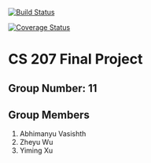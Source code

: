 [![Build Status](https://travis-ci.org/cs207-group-11/cs207-FinalProject.svg?branch=master)](https://travis-ci.org/cs207-group-11/cs207-FinalProject.svg?branch=master)

[![Coverage Status](https://coveralls.io/repos/github/cs207-group-11/cs207-FinalProject/badge.svg?branch=master)](https://coveralls.io/github/cs207-group-11/cs207-FinalProject?branch=master)


# CS 207 Final Project

## Group Number: 11

## Group Members

1. Abhimanyu Vasishth
2. Zheyu Wu
3. Yiming Xu
